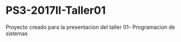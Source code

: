 # PS3-2017II-Taller01
Proyecto creado para la presentacion del taller 01- Programacion de  sistemas
